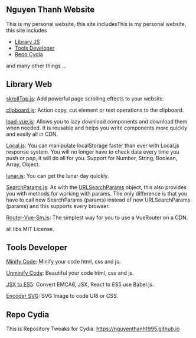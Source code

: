 ## Nguyen Thanh Website
This is my personal website, this site includesThis is my personal website, this site includes
- [Library JS](#library-web)
- [Tools Developer](#tools-developer)
- [Repo Cydia](#repo-cydia)

and many other things ...

## Library Web

[skrollTop.js](https://github.com/nguyenthanh1995/skrollTop.js): Add powerful page scrolling effects to your website.

[clipboard.js](https://github.com/nguyenthanh1995/clipboard.js): Action copy, cut element or text operations to the clipboard.

[load-vue.js](https://github.com/nguyenthanh1995/load-vue.js): Allows you to lazy download components and download them when needed.  It is reusable and helps you write components more quickly and easily all in CDN.

[Local.js](https://github.com/nguyenthanh1995/Local.js): You can manipulate localStorage faster than ever with Local.js response system.  You will no longer have to check data every time you push or pop, it will do all for you.  Support for Number, String, Boolean, Array, Object.

[lunar.js](https://github.com/nguyenthanh1995/lunar.js): You can get the lunar day quickly.

[SearchParams.js](https://github.com/nguyenthanh1995/SearchParams.js): As with the [URLSearchParams](https://developer.mozilla.org/en-US/docs/Web/API/URLSearchParams) object, this also provides you with methods for working with params.  The only difference is that you have to call new SearchParams (params) instead of new URLSearchParams (params) and this supports every browser.

[Router-Vue-Sm.js](https://github.com/nguyenthanh1995/router-vue-sm.js): The simplest way for you to use a VueRouter on a CDN.

   all libs MIT License.


## Tools Developer

 [Minify Code](https://nguyenthanh1995.github.io/tools/minify-code): Minify your code html, css and js.

 [Unminify Code](https://nguyenthanh1995.github.io/tools/unminify-code): Beautiful your code html, css and js.

 [JSX to ES5](https://nguyenthanh1995.github.io/tools/jsx-to-es5): Convert EMCA6, JSX, React to ES5 use Babel.js.
 
 [Encoder SVG](https://nguyenthanh1995.github.io/tools/encoder-svg): SVG Image to code URI or CSS.
 
 ## Repo Cydia
 
 This is Repository Tweaks for Cydia.
 https://nguyenthanh1995.github.io
